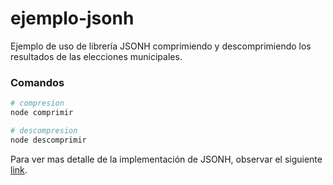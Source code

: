 # ejemplo-jsonh

Ejemplo de uso de librería JSONH comprimiendo y descomprimiendo los resultados de las elecciones municipales.

### Comandos
```bash
# compresion
node comprimir

# descompresion
node descomprimir
```
Para ver mas detalle de la implementación de JSONH, observar el siguiente [link](http://webreflection.blogspot.com/2011/08/jsonh-and-hybrid-js-objects.html ).

